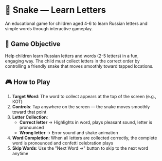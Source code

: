 # 🐍 Snake — Learn Letters

An educational game for children aged 4-6 to learn Russian letters and simple words through interactive gameplay.

## 🎯 Game Objective

Help children learn Russian letters and words (2-5 letters) in a fun, engaging way. The child must collect letters in the correct order by controlling a friendly snake that moves smoothly toward tapped locations.

## 🎮 How to Play

1. **Target Word**: The word to collect appears at the top of the screen (e.g., КОТ)
2. **Controls**: Tap anywhere on the screen — the snake moves smoothly toward that point
3. **Letter Collection**:
   - **Correct letter** → Highlights in word, plays pleasant sound, letter is pronounced
   - **Wrong letter** → Error sound and shake animation
4. **Word Completion**: When all letters are collected correctly, the complete word is pronounced and confetti celebration plays
5. **Skip Words**: Use the "Next Word →" button to skip to the next word anytime
